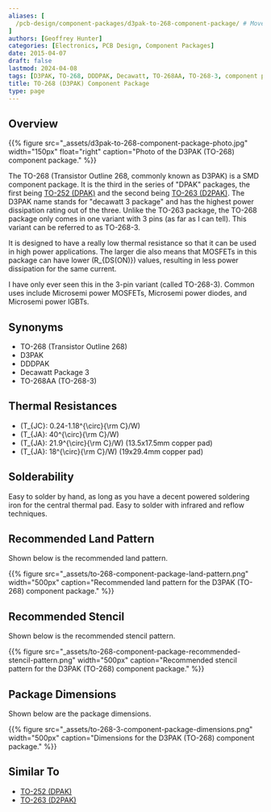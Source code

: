 ```yaml
---
aliases: [
  /pcb-design/component-packages/d3pak-to-268-component-package/ # Moved from this URL 2024-04-08
]
authors: [Geoffrey Hunter]
categories: [Electronics, PCB Design, Component Packages]
date: 2015-04-07
draft: false
lastmod: 2024-04-08
tags: [D3PAK, TO-268, DDDPAK, Decawatt, TO-268AA, TO-268-3, component packages]
title: TO-268 (D3PAK) Component Package
type: page
---
```


## Overview

{{% figure src="_assets/d3pak-to-268-component-package-photo.jpg" width="150px" float="right" caption="Photo of the D3PAK (TO-268) component package." %}}

The TO-268 (Transistor Outline 268, commonly known as D3PAK) is a SMD component package. It is the third in the series of "DPAK" packages, the first being [TO-252 (DPAK)](/pcb-design/component-packages/to-252-component-package/) and the second being [TO-263 (D2PAK)](/pcb-design/component-packages/to-263-component-package/). The D3PAK name stands for "decawatt 3 package" and has the highest power dissipation rating out of the three. Unlike the TO-263 package, the TO-268 package only comes in one variant with 3 pins (as far as I can tell). This variant can be referred to as TO-268-3.

It is designed to have a really low thermal resistance so that it can be used in high power applications. The larger die also means that MOSFETs in this package can have lower \(R_{DS(ON)}\) values, resulting in less power dissipation for the same current.

I have only ever seen this in the 3-pin variant (called TO-268-3). Common uses include Microsemi power MOSFETs, Microsemi power diodes, and Microsemi power IGBTs.

## Synonyms
  
* TO-268 (Transistor Outline 268)
* D3PAK
* DDDPAK
* Decawatt Package 3
* TO-268AA (TO-268-3)

## Thermal Resistances

* \(T_{JC}: 0.24-1.18^{\circ}{\rm C}/W\)
* \(T_{JA}: 40^{\circ}{\rm C}/W\)
* \(T_{JA}: 21.9^{\circ}{\rm C}/W\) (13.5x17.5mm copper pad)
* \(T_{JA}: 18^{\circ}{\rm C}/W\) (19x29.4mm copper pad)

## Solderability

Easy to solder by hand, as long as you have a decent powered soldering iron for the central thermal pad. Easy to solder with infrared and reflow techniques.

## Recommended Land Pattern

Shown below is the recommended land pattern.

{{% figure src="_assets/to-268-component-package-land-pattern.png" width="500px" caption="Recommended land pattern for the D3PAK (TO-268) component package." %}}

## Recommended Stencil

Shown below is the recommended stencil pattern.

{{% figure src="_assets/to-268-component-package-recommended-stencil-pattern.png" width="500px" caption="Recommended stencil pattern for the D3PAK (TO-268) component package." %}}

## Package Dimensions

Shown below are the package dimensions.

{{% figure src="_assets/to-268-3-component-package-dimensions.png" width="500px" caption="Dimensions for the D3PAK (TO-268) component package." %}}

## Similar To

* [TO-252 (DPAK)](/pcb-design/component-packages/to-252-component-package/)
* [TO-263 (D2PAK)](/pcb-design/component-packages/to-263-component-package/)
